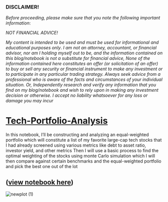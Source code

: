 ### DISCLAIMER!
*Before proceeding, please make sure that you note the following important information*:

*NOT FINANCIAL ADVICE!*

*My content is intended to be used and must be used for informational and educational purposes only*. 
*I am not an attorney, accountant, or financial advisor, nor am I holding myself out to be, and the information contained on this blog/notebook is not a substitute for financial advice, None of the information contained here constitutes an offer (or solicitation of an offer) to buy or sell any security or financial instrument to make any investment or to participate in any particular trading strategy. Always seek advice from a professional who is aware of the facts and circumstances of your individual situation. Or, Independently research and verify any information that you find on my blog/notebook and wish to rely upon in making any investment decision or otherwise. I accept no liability whatsoever for any loss or damage you may incur*


# [Tech-Portfolio-Analysis](https://nbviewer.org/github/mjabubakar22/Tech-Portfolio-Analysis/blob/main/Tech%20Stocks%20Portfolio.ipynb)
In this notebook, I’ll be constructing and analyzing an equal-weighted portfolio which will constitute a list of my favorite large-cap tech stocks that I had already screened using various metrics like debt to asset ratio, investor yield, and other metrics
Then I will use a basic process to find the optimal weighting of the stocks using monte Carlo simulation which I will then compare against certain benchmarks and the equal-weighted portfolio and pick the best one out of the lot
## ([view notebook here](https://nbviewer.org/github/mjabubakar22/Tech-Portfolio-Analysis/blob/main/Tech%20Stocks%20Portfolio.ipynb))
![newplot (1)](https://user-images.githubusercontent.com/80532199/166156125-ba19f90f-1991-4485-bb81-9edce6e5262d.png)

